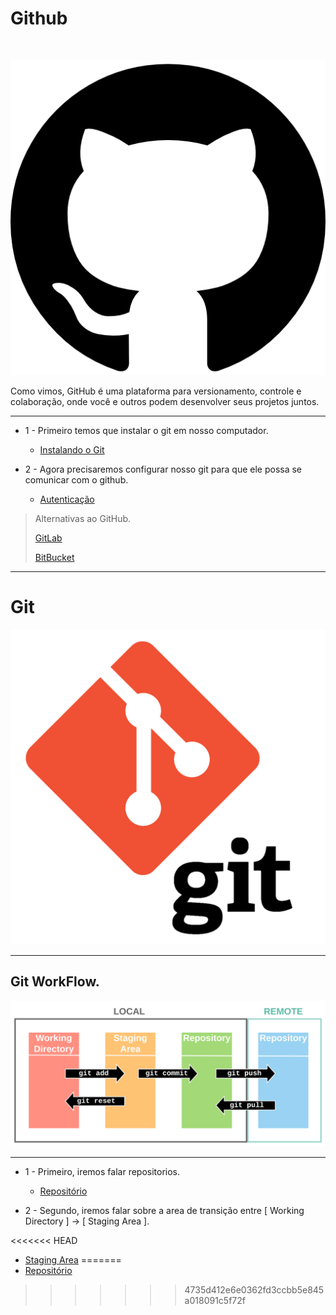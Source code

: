 # Github

<br>
<p align="center">
    <img src="./images/github.png">
</p>

Como vimos, GitHub é uma plataforma para versionamento, controle e colaboração, onde você e outros podem desenvolver seus projetos juntos.

---

- 1 - Primeiro temos que instalar o git em nosso computador.

  - [Instalando o Git](./git_install.md)

- 2 - Agora precisaremos configurar nosso git para que ele possa se comunicar com o github.

  - [Autenticação](./git_auth.md)

> Alternativas ao GitHub.
>
> [GitLab](https://about.gitlab.com/)
>
> [BitBucket](https://bitbucket.org/)

---

# Git

<p align="center">
    <img src="./images/git_logo.png">
</p>

---

## Git WorkFlow.

![workflow](./images/Git%20Diagram.png)

---

- 1 - Primeiro, iremos falar repositorios.

    - [Repositório](./repository.md)

- 2 - Segundo, iremos falar sobre a area de transição entre [ Working Directory ] -> [ Staging Area ].

<<<<<<< HEAD
  - [Staging Area](./git_staging.md)
=======
  - [Repositório](./repository.md)
  
>>>>>>> 4735d412e6e0362fd3ccbb5e845a018091c5f72f
